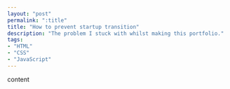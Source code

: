 ```yaml
---
layout: "post"
permalink: ":title"
title: "How to prevent startup transition"
description: "The problem I stuck with whilst making this portfolio."
tags:
- "HTML"
- "CSS"
- "JavaScript"
---
```


content
